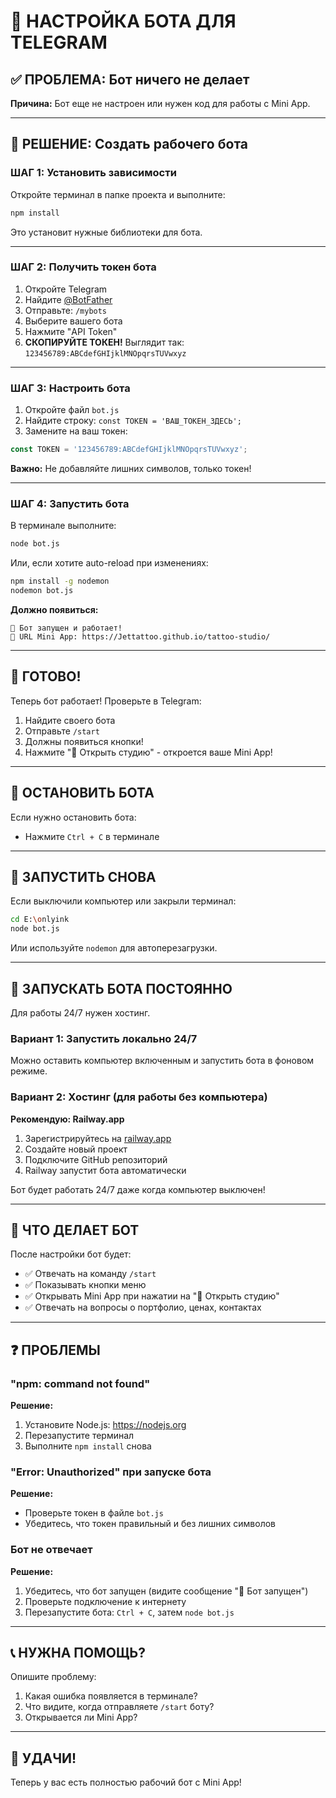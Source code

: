 # 🤖 НАСТРОЙКА БОТА ДЛЯ TELEGRAM

## ✅ ПРОБЛЕМА: Бот ничего не делает

**Причина:** Бот еще не настроен или нужен код для работы с Mini App.

---

## 🚀 РЕШЕНИЕ: Создать рабочего бота

### ШАГ 1: Установить зависимости

Откройте терминал в папке проекта и выполните:

```bash
npm install
```

Это установит нужные библиотеки для бота.

---

### ШАГ 2: Получить токен бота

1. Откройте Telegram
2. Найдите [@BotFather](https://t.me/BotFather)
3. Отправьте: `/mybots`
4. Выберите вашего бота
5. Нажмите "API Token"
6. **СКОПИРУЙТЕ ТОКЕН!** Выглядит так: `123456789:ABCdefGHIjklMNOpqrsTUVwxyz`

---

### ШАГ 3: Настроить бота

1. Откройте файл `bot.js`
2. Найдите строку: `const TOKEN = 'ВАШ_ТОКЕН_ЗДЕСЬ';`
3. Замените на ваш токен:

```javascript
const TOKEN = '123456789:ABCdefGHIjklMNOpqrsTUVwxyz';
```

**Важно:** Не добавляйте лишних символов, только токен!

---

### ШАГ 4: Запустить бота

В терминале выполните:

```bash
node bot.js
```

Или, если хотите auto-reload при изменениях:

```bash
npm install -g nodemon
nodemon bot.js
```

**Должно появиться:**
```
🤖 Бот запущен и работает!
📱 URL Mini App: https://Jettattoo.github.io/tattoo-studio/
```

---

## 🎉 ГОТОВО!

Теперь бот работает! Проверьте в Telegram:

1. Найдите своего бота
2. Отправьте `/start`
3. Должны появиться кнопки!
4. Нажмите "📱 Открыть студию" - откроется ваше Mini App!

---

## 🛑 ОСТАНОВИТЬ БОТА

Если нужно остановить бота:
- Нажмите `Ctrl + C` в терминале

---

## 🔄 ЗАПУСТИТЬ СНОВА

Если выключили компьютер или закрыли терминал:

```bash
cd E:\onlyink
node bot.js
```

Или используйте `nodemon` для автоперезагрузки.

---

## 📱 ЗАПУСКАТЬ БОТА ПОСТОЯННО

Для работы 24/7 нужен хостинг.

### Вариант 1: Запустить локально 24/7

Можно оставить компьютер включенным и запустить бота в фоновом режиме.

### Вариант 2: Хостинг (для работы без компьютера)

**Рекомендую: Railway.app**

1. Зарегистрируйтесь на [railway.app](https://railway.app)
2. Создайте новый проект
3. Подключите GitHub репозиторий
4. Railway запустит бота автоматически

Бот будет работать 24/7 даже когда компьютер выключен!

---

## 🎯 ЧТО ДЕЛАЕТ БОТ

После настройки бот будет:

- ✅ Отвечать на команду `/start`
- ✅ Показывать кнопки меню
- ✅ Открывать Mini App при нажатии на "📱 Открыть студию"
- ✅ Отвечать на вопросы о портфолио, ценах, контактах

---

## ❓ ПРОБЛЕМЫ

### "npm: command not found"

**Решение:**
1. Установите Node.js: https://nodejs.org
2. Перезапустите терминал
3. Выполните `npm install` снова

### "Error: Unauthorized" при запуске бота

**Решение:**
- Проверьте токен в файле `bot.js`
- Убедитесь, что токен правильный и без лишних символов

### Бот не отвечает

**Решение:**
1. Убедитесь, что бот запущен (видите сообщение "🤖 Бот запущен")
2. Проверьте подключение к интернету
3. Перезапустите бота: `Ctrl + C`, затем `node bot.js`

---

## 📞 НУЖНА ПОМОЩЬ?

Опишите проблему:
1. Какая ошибка появляется в терминале?
2. Что видите, когда отправляете `/start` боту?
3. Открывается ли Mini App?

---

## 🎊 УДАЧИ!

Теперь у вас есть полностью рабочий бот с Mini App!

